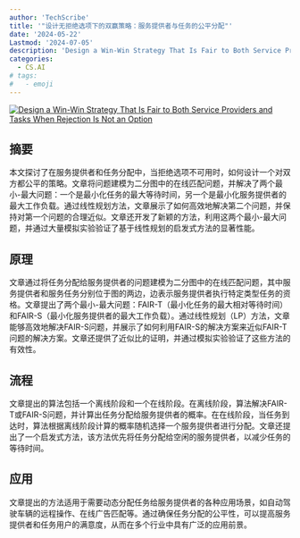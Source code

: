 ```yaml
---
author: 'TechScribe'
title: '"设计无拒绝选项下的双赢策略：服务提供者与任务的公平分配"'
date: '2024-05-22'
Lastmod: '2024-07-05'
description: 'Design a Win-Win Strategy That Is Fair to Both Service Providers and Tasks When Rejection Is Not an Option'
categories:
  - CS.AI
# tags:
#   - emoji
---
```


[![Design a Win-Win Strategy That Is Fair to Both Service Providers and Tasks When Rejection Is Not an Option](https://arxiv-research-1301205113.cos.ap-guangzhou.myqcloud.com/images/2407.00032v1.pdf_0.jpg)](https://arxiv.org/abs/2407.00032v1)

## 摘要

本文探讨了在服务提供者和任务分配中，当拒绝选项不可用时，如何设计一个对双方都公平的策略。文章将问题建模为二分图中的在线匹配问题，并解决了两个最小-最大问题：一个是最小化任务的最大等待时间，另一个是最小化服务提供者的最大工作负载。通过线性规划方法，文章展示了如何高效地解决第二个问题，并保持对第一个问题的合理近似。文章还开发了新颖的方法，利用这两个最小-最大问题，并通过大量模拟实验验证了基于线性规划的启发式方法的显著性能。<!--more-->

## 原理

文章通过将任务分配给服务提供者的问题建模为二分图中的在线匹配问题，其中服务提供者和服务任务分别位于图的两边，边表示服务提供者执行特定类型任务的资格。文章提出了两个最小-最大问题：FAIR-T（最小化任务的最大相对等待时间）和FAIR-S（最小化服务提供者的最大工作负载）。通过线性规划（LP）方法，文章能够高效地解决FAIR-S问题，并展示了如何利用FAIR-S的解决方案来近似FAIR-T问题的解决方案。文章还提供了近似比的证明，并通过模拟实验验证了这些方法的有效性。

## 流程

文章提出的算法包括一个离线阶段和一个在线阶段。在离线阶段，算法解决FAIR-T或FAIR-S问题，并计算出任务分配给服务提供者的概率。在在线阶段，当任务到达时，算法根据离线阶段计算的概率随机选择一个服务提供者进行分配。文章还提出了一个启发式方法，该方法优先将任务分配给空闲的服务提供者，以减少任务的等待时间。

## 应用

文章提出的方法适用于需要动态分配任务给服务提供者的各种应用场景，如自动驾驶车辆的远程操作、在线广告匹配等。通过确保任务分配的公平性，可以提高服务提供者和任务用户的满意度，从而在多个行业中具有广泛的应用前景。